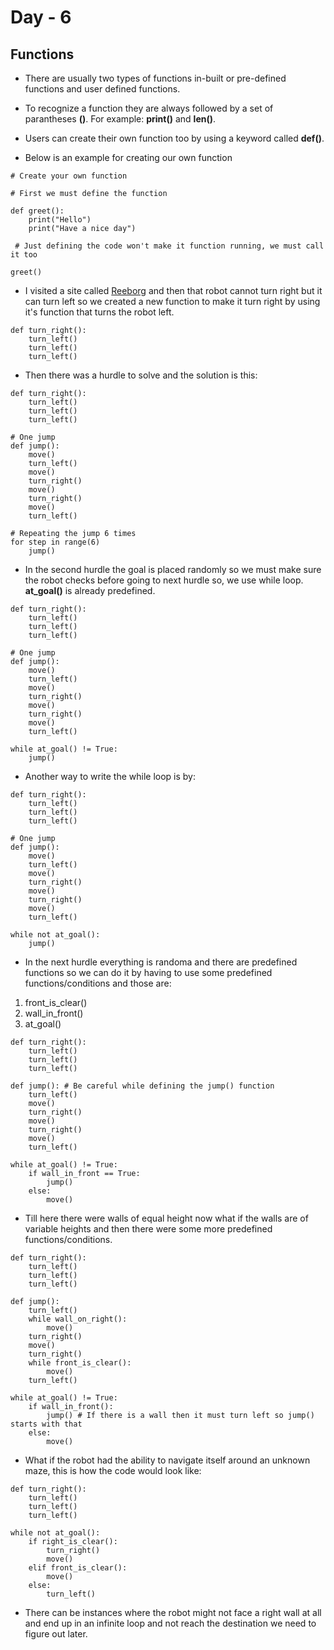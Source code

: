# Day - 6

## Functions

- There are usually two types of functions in-built or pre-defined functions and user defined functions.

- To recognize a function they are always followed by a set of parantheses **()**. For example: **print()** and **len()**.

- Users can create their own function too by using a keyword called **def()**.

- Below is an example for creating our own function

```
# Create your own function

# First we must define the function

def greet():
    print("Hello")
    print("Have a nice day")

 # Just defining the code won't make it function running, we must call it too

greet()
```

- I visited a site called [Reeborg](https://reeborg.ca/index_en.html) and then that robot cannot turn right but it can turn left so we created a new function to make it turn right by using it's function that turns the robot left.

```
def turn_right():
    turn_left()
    turn_left()
    turn_left()
```

- Then there was a hurdle to solve and the solution is this:

```
def turn_right():
    turn_left()
    turn_left()
    turn_left()

# One jump
def jump():
    move()
    turn_left()
    move()
    turn_right()
    move()
    turn_right()
    move()
    turn_left()

# Repeating the jump 6 times
for step in range(6)
    jump()
```

- In the second hurdle the goal is placed randomly so we must make sure the robot checks before going to next hurdle so, we use while loop. **at_goal()** is already predefined.

```
def turn_right():
    turn_left()
    turn_left()
    turn_left()

# One jump
def jump():
    move()
    turn_left()
    move()
    turn_right()
    move()
    turn_right()
    move()
    turn_left()

while at_goal() != True:
    jump()
```

- Another way to write the while loop is by:

```
def turn_right():
    turn_left()
    turn_left()
    turn_left()

# One jump
def jump():
    move()
    turn_left()
    move()
    turn_right()
    move()
    turn_right()
    move()
    turn_left()

while not at_goal():
    jump()
```

- In the next hurdle everything is randoma and there are predefined functions so we can do it by having to use some predefined functions/conditions and those are:

1. front_is_clear()
2. wall_in_front()
3. at_goal()

```
def turn_right():
    turn_left()
    turn_left()
    turn_left()

def jump(): # Be careful while defining the jump() function
    turn_left()
    move()
    turn_right()
    move()
    turn_right()
    move()
    turn_left()

while at_goal() != True:
    if wall_in_front == True:
        jump()
    else:
        move()

```

- Till here there were walls of equal height now what if the walls are of variable heights and then there were some more predefined functions/conditions.

```
def turn_right():
    turn_left()
    turn_left()
    turn_left()

def jump():
    turn_left()
    while wall_on_right():
        move()
    turn_right()
    move()
    turn_right()
    while front_is_clear():
        move()
    turn_left()

while at_goal() != True:
    if wall_in_front():
        jump() # If there is a wall then it must turn left so jump() starts with that
    else:
        move()
```

- What if the robot had the ability to navigate itself around an unknown maze, this is how the code would look like:

```
def turn_right():
    turn_left()
    turn_left()
    turn_left()

while not at_goal():
    if right_is_clear():
        turn_right()
        move()
    elif front_is_clear():
        move()
    else:
        turn_left()
```

- There can be instances where the robot might not face a right wall at all and end up in an infinite loop and not reach the destination we need to figure out later.

